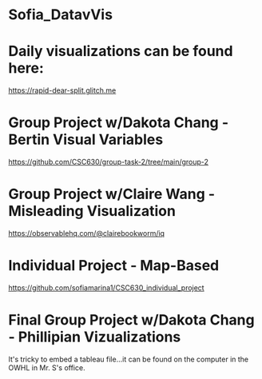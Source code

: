 # Sofia_DatavVis

# Daily visualizations can be found here:
https://rapid-dear-split.glitch.me

# Group Project w/Dakota Chang - Bertin Visual Variables
https://github.com/CSC630/group-task-2/tree/main/group-2

# Group Project w/Claire Wang - Misleading Visualization
https://observablehq.com/@clairebookworm/iq

# Individual Project - Map-Based
https://github.com/sofiamarina1/CSC630_individual_project

# Final Group Project w/Dakota Chang - Phillipian Vizualizations
It's tricky to embed a tableau file...it can be found on the computer in the OWHL in Mr. S's office.
